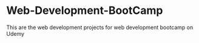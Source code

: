 # Web-Development-BootCamp
This are the web development projects for web development bootcamp on Udemy
